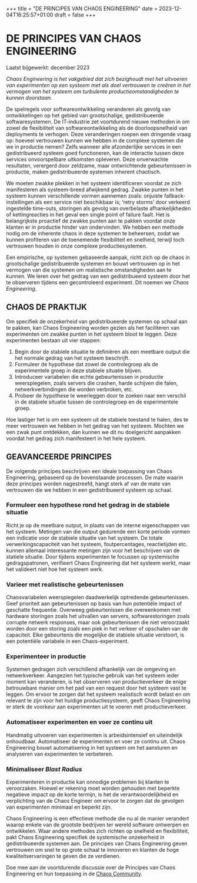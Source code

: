 +++
title = "DE PRINCIPES VAN CHAOS ENGINEERING"
date = 2023-12-04T16:25:57+01:00
draft = false
+++

# DE PRINCIPES VAN CHAOS ENGINEERING
Laatst bijgewerkt: december 2023

*Chaos Engineering is het vakgebied dat zich bezighoudt met het uitvoeren van experimenten op een systeem met als doel vertrouwen te creëren in het vermogen van het systeem om turbulente productieomstandigheden te kunnen doorstaan.*

De spelregels voor softwareontwikkeling veranderen als gevolg van ontwikkelingen op het gebied van grootschalige, gedistribueerde softwaresystemen. De IT-industrie zet voortdurend nieuwe methoden in om zowel de flexibiliteit van softwareontwikkeling als de doorloopsnelheid van deployments te verhogen. Deze veranderingen roepen een dringende vraag op: hoeveel vertrouwen kunnen we hebben in de complexe systemen die we in productie nemen? Zelfs wanneer alle afzonderlijke services in een gedistribueerd systeem goed functioneren, kan de interactie tussen deze services onvoorspelbare uitkomsten opleveren. Deze onverwachte resultaten, verergerd door zeldzame, maar ontwrichtende gebeurtenissen in productie, maken gedistribueerde systemen inherent chaotisch.

We moeten zwakke plekken in het systeem identificeren voordat ze zich manifesteren als systeem-breed afwijkend gedrag. Zwakke punten in het systeem kunnen verschillende vormen aannemen zoals: onjuiste fallback-instellingen als een service niet beschikbaar is; ‘retry storms’ door verkeerd ingestelde time-outs, storingen als gevolg van overbelaste afhankelijkheden of kettingreacties in het geval een single point of failure faalt. Het is belangrijkste proactief de zwakke punten aan te pakken voordat onze klanten er in productie hinder van ondervinden. We hebben een methode nodig om de inherente chaos in deze systemen te beheersen, zodat we kunnen profiteren van de toenemende flexibiliteit en snelheid, terwijl toch vertrouwen houden in onze complexe productiesystemen.

Een empirische, op systemen gebaseerde aanpak, richt zich op de chaos in grootschalige gedistribueerde systemen en bouwt vertrouwen op in het vermogen van die systemen om realistische omstandigheden aan te kunnen. We leren over het gedrag van een gedistribueerd systeem door het te observeren tijdens een gecontroleerd experiment.  Dit noemen we *Chaos Engineering*.

## CHAOS DE PRAKTIJK

Om specifiek de onzekerheid van gedistribueerde systemen op schaal aan te pakken, kan Chaos Engineering worden gezien als het faciliteren van experimenten om zwakke punten in het systeem bloot te leggen.  Deze experimenten bestaan uit vier stappen:

1. Begin door de stabiele situatie te definiëren als een meetbare output die het normale gedrag van het systeem beschrijft. 
2. Formuleer de hypothese dat zowel de controlegroep als de experimentele groep in deze stabiele situatie blijven.
3. Introduceer variabelen die echte gebeurtenissen in productie weerspiegelen, zoals servers die crashen, harde schijven die falen, netwerkverbindingen die worden verbroken, etc.
4. Probeer de hypothese te weerleggen door te zoeken naar een verschil in de stabiele situatie tussen de controlegroep en de experimentele groep.

Hoe lastiger het is om een systeem uit de stabiele toestand te halen, des te meer vertrouwen we hebben in het gedrag van het systeem. Mochten we een zwak punt ontdekken, dan kunnen we dit nu doelgericht aanpakken voordat het gedrag zich manifesteert in het hele systeem.

## GEAVANCEERDE PRINCIPES

De volgende principes beschrijven een ideale toepassing van Chaos Engineering, gebaseerd op de bovenstaande processen. De mate waarin deze principes worden nagestreefd, hangt sterk af van de mate van vertrouwen die we hebben in een gedistribueerd systeem op schaal.

### Formuleer een hypothese rond het gedrag in de stabiele situatie

Richt je op de meetbare output, in plaats van de interne eigenschappen van het systeem. Metingen van die output gedurende een korte periode vormen een indicatie voor de stabiele situatie van het systeem. De totale verwerkingscapaciteit van het systeem, foutpercentages, reactietijden etc. kunnen allemaal interessante metingen zijn voor het beschrijven van de statiele situatie. Door tijdens experimenten te focussen op systemische gedragspatronen, verifieert Chaos Engineering dat het systeem werkt, maar het valideert niet hoe het systeem werk.

### Varieer met realistische gebeurtenissen

Chaosvariabelen weerspiegelen daadwerkelijk optredende gebeurtenissen. Geef prioriteit aan gebeurtenissen op basis van hun potentiële impact of geschatte frequentie. Overweeg gebeurtenissen die overeenkomen met hardware storingen zoals het uitvallen van servers, softwarestoringen zoals corrupte netwerk responses, maar ook gebeurtenissen die niet veroorzaakt worden door een storing zoals een piek in het verkeer of opschalen van de capaciteit. Elke gebeurtenis die mogelijke de stabiele situatie verstoort, is een potentiële variabele in een Chaos-experiment.

### Experimenteer in productie

Systemen gedragen zich verschillend afhankelijk van de omgeving en netwerkverkeer. Aangezien het typische gebruik van het systeem ieder moment kan veranderen, is het observeren van productieverkeer de enige betrouwbare manier om het pad van een request door het systeem vast te leggen. Om ervoor te zorgen dat het systeem realistisch wordt belast en om relevant te zijn voor het huidige productiesysteem, geeft Chaos Engineering er sterk de voorkeur aan experimenten uit te voeren met productieverkeer.

### Automatiseer experimenten en voer ze continu uit

Handmatig uitvoeren van experimenten is arbeidsintensief en uiteindelijk onhoudbaar. Automatiseer de experimenten en voer ze continu uit. Chaos Engineering bouwt automatisering in het systeem om het aansturen en analyseren van experimenten te verbeteren.

### Minimaliseer *Blast Radius*

Experimenteren in productie kan onnodige problemen bij klanten te veroorzaken. Hoewel er rekening moet worden gehouden met beperkte negatieve impact op de korte termijn, is het de verantwoordelijkheid en verplichting van de Chaos Engineer om ervoor te zorgen dat de gevolgen van experimenten minimaal en beperkt zijn.

Chaos Engineering is een effectieve methode die nu al de manier verandert waarop enkele van de grootste bedrijven ter wereld software ontwerpen en ontwikkelen. Waar andere methodes zich richten op snelheid en flexibiliteit, pakt Chaos Engineering specifiek de systemische onzekerheid in gedistribueerde systemen aan. De principes van Chaos Engineering geven vertrouwen om snel te op grote schaal te innoveren en klanten de hoge kwaliteitservaringen te geven die ze verdienen.

Doe mee aan de voortdurende discussie over de Principes van Chaos Engineering en hun toepassing in de [Chaos Community](https://groups.google.com/forum/#!forum/chaos-community).